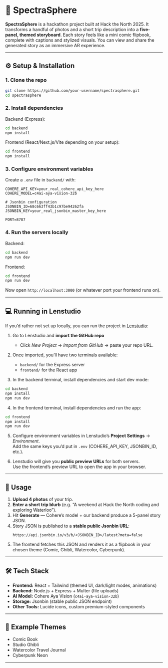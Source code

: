 # 🌌 SpectraSphere

**SpectraSphere** is a hackathon project built at Hack the North 2025. It transforms a handful of photos and a short trip description into a **five-panel, themed storyboard**. Each story feels like a mini comic flipbook, complete with captions and stylized visuals. You can view and share the generated story as an immersive AR experience.  

---

## ⚙️ Setup & Installation

### 1. Clone the repo
```bash
git clone https://github.com/your-username/spectrasphere.git
cd spectrasphere
```

### 2. Install dependencies
Backend (Express):
```bash
cd backend
npm install
```

Frontend (React/Next.js/Vite depending on your setup):
```bash
cd frontend
npm install
```

### 3. Configure environment variables
Create a `.env` file in `backend/` with:

```env
COHERE_API_KEY=your_real_cohere_api_key_here
COHERE_MODEL=c4ai-aya-vision-32b

# Jsonbin configuration
JSONBIN_ID=68c663ff43b1c97be94262fa
JSONBIN_KEY=your_real_jsonbin_master_key_here

PORT=8787
```

### 4. Run the servers locally
Backend:
```bash
cd backend
npm run dev
```

Frontend:
```bash
cd frontend
npm run dev
```

Now open `http://localhost:3000` (or whatever port your frontend runs on).

---

## 💻 Running in Lenstudio

If you’d rather not set up locally, you can run the project in [Lenstudio](https://lenstudio.dev):

1. Go to Lenstudio and **import the GitHub repo**  
   - Click *New Project* → *Import from GitHub* → paste your repo URL.  

2. Once imported, you’ll have two terminals available:  
   - `backend/` for the Express server  
   - `frontend/` for the React app  

3. In the backend terminal, install dependencies and start dev mode:
```bash
cd backend
npm install
npm run dev
```

4. In the frontend terminal, install dependencies and run the app:
```bash
cd frontend
npm install
npm run dev
```

5. Configure environment variables in Lenstudio’s **Project Settings** → *Environment*.  
   Add the same keys you’d put in `.env` (COHERE_API_KEY, JSONBIN_ID, etc.).  

6. Lenstudio will give you **public preview URLs** for both servers.  
   Use the frontend’s preview URL to open the app in your browser.  

---

## 🚀 Usage

1. **Upload 4 photos** of your trip.  
2. **Enter a short trip blurb** (e.g. “A weekend at Hack the North coding and exploring Waterloo”).  
3. Hit **Generate** — Cohere’s model + our backend produce a 5-panel story JSON.  
4. Story JSON is published to a **stable public Jsonbin URL**:  
   ```
   https://api.jsonbin.io/v3/b/<JSONBIN_ID>/latest?meta=false
   ```
5. The frontend fetches this JSON and renders it as a flipbook in your chosen theme (Comic, Ghibli, Watercolor, Cyberpunk).

---

## 🛠️ Tech Stack

- **Frontend:** React + Tailwind (themed UI, dark/light modes, animations)  
- **Backend:** Node.js + Express + Multer (file uploads)  
- **AI Model:** Cohere Aya Vision (`c4ai-aya-vision-32b`)  
- **Storage:** Jsonbin (stable public JSON endpoint)  
- **Other Tools:** Lucide icons, custom premium-styled components  

---

## 📸 Example Themes

- Comic Book  
- Studio Ghibli  
- Watercolor Travel Journal  
- Cyberpunk Neon  

---